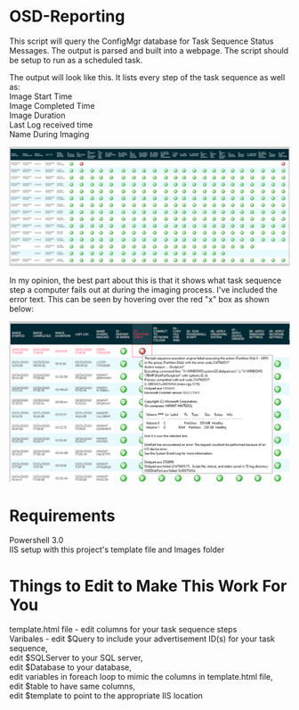 # OSD-Reporting
This script will query the ConfigMgr database for Task Sequence Status Messages. The output is parsed and built into a webpage. The script should be setup to run as a scheduled task. 


The output will look like this. It lists every step of the task sequence as well as:<br/>
Image Start Time<br/>
Image Completed Time<br/>
Image Duration<br/>
Last Log received time<br/>
Name During Imaging<br/>

![Table Example](ExampleImages/Table.png?raw=true)



In my opinion, the best part about this is that it shows what task sequence step a computer fails out at during the imaging process. I've included the error text. This can be seen by hovering over the red "x" box as shown below:

![Error Example](ExampleImages/Error.png?raw=true)


# Requirements
Powershell 3.0<br/>
IIS setup with this project's template file and Images folder<br/>

# Things to Edit to Make This Work For You
template.html file - edit columns for your task sequence steps <br/>
Varibales - edit $Query to include your advertisement ID(s) for your task sequence, <br/>
            edit $SQLServer to your SQL server, <br/>
            edit $Database to your database, <br/>
            edit variables in foreach loop to mimic the columns in template.html file, <br/>
            edit $table to have same columns, <br/>
            edit $template to point to the appropriate IIS location

